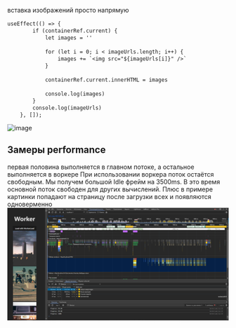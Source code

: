 вставка изображений просто напрямую 

```
useEffect(() => {
        if (containerRef.current) {
            let images = ''

            for (let i = 0; i < imageUrls.length; i++) {
                images += `<img src="${imageUrls[i]}" />`
            }

            containerRef.current.innerHTML = images

            console.log(images)
        }
        console.log(imageUrls)
    }, []);
```

![image](https://github.com/user-attachments/assets/fa7d1284-1fed-4768-b5c6-c3cae8325338)



## Замеры performance
первая половина выполняется в главном потоке, а остальное выполняется в воркере
При использовании воркера поток остаётся свободным. Мы получем большой Idle фрейм на 3500ms. В это время основной поток 
свободен для других вычислений. Плюс в примере картинки попадают на страницу после загрузки всех и появляются одноверменно
![img_3.png](img_3.png)


